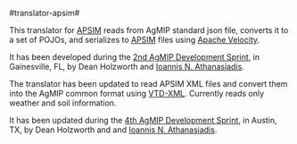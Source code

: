 #translator-apsim#

This translator for [APSIM](http://www.apsim.info) reads from AgMIP standard json file, converts it to a set of POJOs, and serializes to [APSIM](http://www.apsim.info) files using [Apache Velocity](http://velocity.apache.org). 

It has been developed  during the [2nd AgMIP Development Sprint](http://research.agmip.org/display/itwiki/July+9-13%2C+2012+Rapid+Development+Workshop), in Gainesville, FL, by Dean Holzworth and [Ioannis N. Athanasiadis](http://www.athanasiadis.info).

The translator has been updated to read APSIM XML files and convert them into the AgMIP common format using [VTD-XML](http://vtd-xml.sourceforge.net). Currently reads only weather and soil information. 

It has been updated during the [4th AgMIP Development Sprint](http://research.agmip.org/display/itwiki/Austin+Hackathon%2C+February+4-8%2C+2013), in Austin, TX,  by Dean Holzworth and and [Ioannis N. Athanasiadis](http://www.athanasiadis.info).

